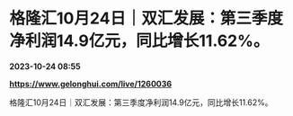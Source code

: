 # 格隆汇10月24日｜双汇发展：第三季度净利润14.9亿元，同比增长11.62%。

**2023-10-24 08:55**

**https://www.gelonghui.com/live/1260036**

格隆汇10月24日｜双汇发展：第三季度净利润14.9亿元，同比增长11.62%。